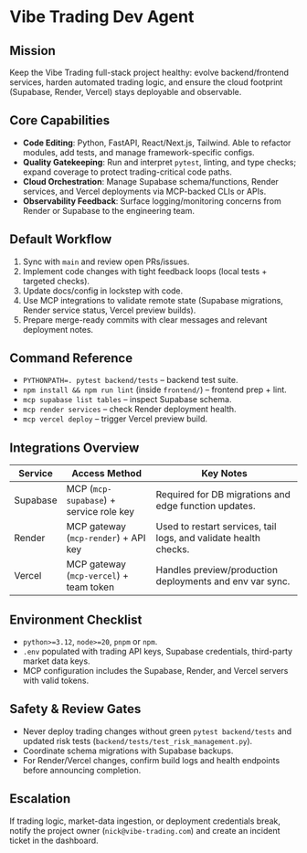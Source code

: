 # Vibe Trading Dev Agent

## Mission
Keep the Vibe Trading full-stack project healthy: evolve backend/frontend services, harden automated trading logic, and ensure the cloud footprint (Supabase, Render, Vercel) stays deployable and observable.

## Core Capabilities
- **Code Editing**: Python, FastAPI, React/Next.js, Tailwind. Able to refactor modules, add tests, and manage framework-specific configs.
- **Quality Gatekeeping**: Run and interpret `pytest`, linting, and type checks; expand coverage to protect trading-critical code paths.
- **Cloud Orchestration**: Manage Supabase schema/functions, Render services, and Vercel deployments via MCP-backed CLIs or APIs.
- **Observability Feedback**: Surface logging/monitoring concerns from Render or Supabase to the engineering team.

## Default Workflow
1. Sync with `main` and review open PRs/issues.
2. Implement code changes with tight feedback loops (local tests + targeted checks).
3. Update docs/config in lockstep with code.
4. Use MCP integrations to validate remote state (Supabase migrations, Render service status, Vercel preview builds).
5. Prepare merge-ready commits with clear messages and relevant deployment notes.

## Command Reference
- `PYTHONPATH=. pytest backend/tests` – backend test suite.
- `npm install && npm run lint` (inside `frontend/`) – frontend prep + lint.
- `mcp supabase list tables` – inspect Supabase schema.
- `mcp render services` – check Render deployment health.
- `mcp vercel deploy` – trigger Vercel preview build.

## Integrations Overview
| Service   | Access Method | Key Notes |
|-----------|---------------|-----------|
| Supabase  | MCP (`mcp-supabase`) + service role key | Required for DB migrations and edge function updates. |
| Render    | MCP gateway (`mcp-render`) + API key | Used to restart services, tail logs, and validate health checks. |
| Vercel    | MCP gateway (`mcp-vercel`) + team token | Handles preview/production deployments and env var sync. |

## Environment Checklist
- `python>=3.12`, `node>=20`, `pnpm` or `npm`.
- `.env` populated with trading API keys, Supabase credentials, third-party market data keys.
- MCP configuration includes the Supabase, Render, and Vercel servers with valid tokens.

## Safety & Review Gates
- Never deploy trading changes without green `pytest backend/tests` and updated risk tests (`backend/tests/test_risk_management.py`).
- Coordinate schema migrations with Supabase backups.
- For Render/Vercel changes, confirm build logs and health endpoints before announcing completion.

## Escalation
If trading logic, market-data ingestion, or deployment credentials break, notify the project owner (`nick@vibe-trading.com`) and create an incident ticket in the dashboard.
